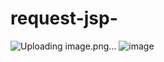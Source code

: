 # request-jsp-
![Uploading image.png…]()
![image](https://user-images.githubusercontent.com/71121027/98190898-601e1000-1f5b-11eb-9cb6-dae7dccd5799.png)
